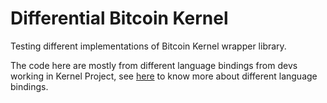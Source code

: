 # Differential Bitcoin Kernel

Testing different implementations of Bitcoin Kernel wrapper library.

The code here are mostly from different language bindings from devs working in Kernel Project, see [here](https://github.com/bitcoin/bitcoin/issues/27587#issue-1698534450) to know more about different language bindings.
